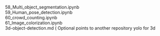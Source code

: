 58_Multi_object_segmentation.ipynb <br>
59_Human_pose_detection.ipynb <br>
60_crowd_counting.ipynb <br>
61_Image_colorization.ipynb <br>
3d-object-detection.md ( Optional points to another repository yolo for 3d 

